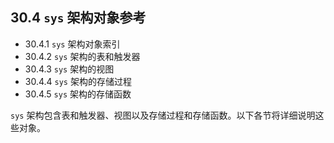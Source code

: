 ## 30.4 `sys` 架构对象参考

- 30.4.1 `sys` 架构对象索引
- 30.4.2 `sys` 架构的表和触发器
- 30.4.3 `sys` 架构的视图
- 30.4.4 `sys` 架构的存储过程
- 30.4.5 `sys` 架构的存储函数

`sys` 架构包含表和触发器、视图以及存储过程和存储函数。以下各节将详细说明这些对象。